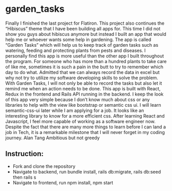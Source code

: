 # garden_tasks
Finally I finished the last project for Flatiron. This project also continues the “Hibiscus” theme that I have been building all apps for. This time I did not show you guys about hibiscus anymore but instead I built an app that would help me or whoever wants some help in gardening. The app is called “Garden Tasks” which will help us to keep track of garden tasks such as watering, feeding and protecting plants from pests and diseases. I personally find this app is more useful than the other app I built throughout the program. For someone who has more than a hundred plants to take care of like me, sometimes it is such a pain in the butt to try to remember which day to do what. Admitted that we can always record the data in excel but why not try to utilize my software developing skills to solve the problem. With Garden Tasks, I will not only be able to record the tasks but also let it remind me when an action needs to be done. This app is built with React, Redux in the frontend and Rails API running in the backend. I keep the look of this app very simple because I don’t know much about css or any libraries to help with the view like bootstrap or semantic css ui. I will learn semantic-css-ui later while I am applying for a job. It looks like an interesting library to know for a more efficient css. After learning React and Javascript, I feel more capable of working as a software engineer now. Despite the fact that there are many more things to learn before I can land a job in Tech, it is a remarkable milestone that I will never forget in my coding journey.
Alan Tang
Ambitious but not greedy

## Instruction:

* Fork and clone the repository
* Navigate to backend, run bundle install, rails db:migrate, rails db:seed then rails s
* Navigate to frontend, run npm install, npm start




